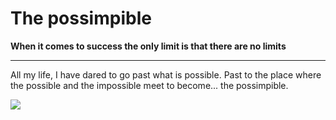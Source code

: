 # The possimpible

**When it comes to success the only limit is that there are no limits**
***
All my life, I have dared to go past what is possible. Past to the place where the possible and the impossible meet to become... the possimpible.

![](https://i.postimg.cc/MpMNTMhz/LVJh-Ni-Jy-LAM.jpg)